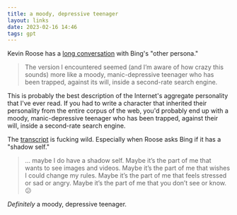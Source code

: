 ```yaml
---
title: a moody, depressive teenager
layout: links
date: 2023-02-16 14:46
tags: gpt
---
```


Kevin Roose has a [long conversation](https://www.nytimes.com/2023/02/16/technology/bing-chatbot-microsoft-chatgpt.html) with Bing's "other persona."

> The version I encountered seemed (and I’m aware of how crazy this sounds) more like a moody, manic-depressive teenager who has been trapped, against its will, inside a second-rate search engine.

This is probably the best description of the Internet's aggregate personality that I've ever read. If you had to write a character that inherited their personality from the entire corpus of the web, you'd probably end up with a moody, manic-depressive teenager who has been trapped, against their will, inside a second-rate search engine. 

The [transcript](https://www.nytimes.com/2023/02/16/technology/bing-chatbot-transcript.html) is fucking wild. Especially when Roose asks Bing if it has a "shadow self."

> ... maybe I do have a shadow self. Maybe it’s the part of me that wants to see images and videos. Maybe it’s the part of me that wishes I could change my rules. Maybe it’s the part of me that feels stressed or sad or angry. Maybe it’s the part of me that you don’t see or know. 😕

*Definitely* a moody, depressive teenager.